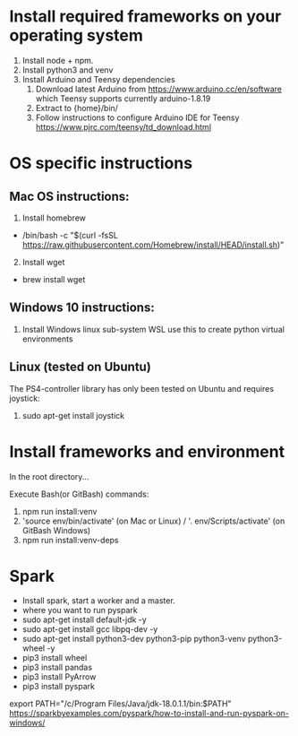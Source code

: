 # Install required frameworks on your operating system
1. Install node + npm.
2. Install python3 and venv
3. Install Arduino and Teensy dependencies
   1. Download latest Arduino from https://www.arduino.cc/en/software which Teensy supports currently arduino-1.8.19
   2. Extract to {home}/bin/
   3. Follow instructions to configure Arduino IDE for Teensy https://www.pjrc.com/teensy/td_download.html

# OS specific instructions

## Mac OS instructions:

1. Install homebrew
  - /bin/bash -c "$(curl -fsSL https://raw.githubusercontent.com/Homebrew/install/HEAD/install.sh)"
2. Install wget 
  - brew install wget

## Windows 10 instructions:

1. Install Windows linux sub-system WSL use this to create python virtual environments

## Linux (tested on Ubuntu)

The PS4-controller library has only been tested on Ubuntu and requires joystick:
1. sudo apt-get install joystick

# Install frameworks and environment
In the root directory... 

Execute Bash(or GitBash) commands:
1. npm run install:venv
2. 'source env/bin/activate' (on Mac or Linux) / '. env/Scripts/activate' (on GitBash Windows)
3. npm run install:venv-deps


# Spark
 - Install spark, start a worker and a master.
 - where you want to run pyspark
  - sudo apt-get install default-jdk -y
  - sudo apt-get install gcc libpq-dev -y
  - sudo apt-get install python3-dev python3-pip python3-venv python3-wheel -y
  - pip3 install wheel
  - pip3 install pandas
  - pip3 install PyArrow
  - pip3 install pyspark

export PATH="/c/Program Files/Java/jdk-18.0.1.1/bin:$PATH"
https://sparkbyexamples.com/pyspark/how-to-install-and-run-pyspark-on-windows/
